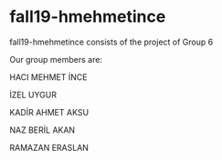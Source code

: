 # fall19-hmehmetince
fall19-hmehmetince consists of the project of Group 6

Our group members are:

HACI MEHMET İNCE

İZEL UYGUR

KADİR AHMET AKSU

NAZ BERİL AKAN

RAMAZAN ERASLAN
